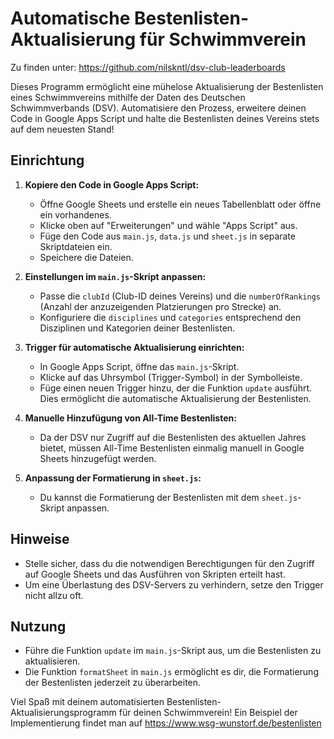 # Automatische Bestenlisten-Aktualisierung für Schwimmverein

Zu finden unter:
https://github.com/nilskntl/dsv-club-leaderboards

Dieses Programm ermöglicht eine mühelose Aktualisierung der Bestenlisten eines Schwimmvereins mithilfe der Daten des Deutschen Schwimmverbands (DSV). Automatisiere den Prozess, erweitere deinen Code in Google Apps Script und halte die Bestenlisten deines Vereins stets auf dem neuesten Stand!

## Einrichtung

1. **Kopiere den Code in Google Apps Script:**
    - Öffne Google Sheets und erstelle ein neues Tabellenblatt oder öffne ein vorhandenes.
    - Klicke oben auf "Erweiterungen" und wähle "Apps Script" aus.
    - Füge den Code aus `main.js`, `data.js` und `sheet.js` in separate Skriptdateien ein.
    - Speichere die Dateien.

2. **Einstellungen im `main.js`-Skript anpassen:**
    - Passe die `clubId` (Club-ID deines Vereins) und die `numberOfRankings` (Anzahl der anzuzeigenden Platzierungen pro Strecke) an.
    - Konfiguriere die `disciplines` und `categories` entsprechend den Disziplinen und Kategorien deiner Bestenlisten.

3. **Trigger für automatische Aktualisierung einrichten:**
    - In Google Apps Script, öffne das `main.js`-Skript.
    - Klicke auf das Uhrsymbol (Trigger-Symbol) in der Symbolleiste.
    - Füge einen neuen Trigger hinzu, der die Funktion `update` ausführt. Dies ermöglicht die automatische Aktualisierung der Bestenlisten.

4. **Manuelle Hinzufügung von All-Time Bestenlisten:**
    - Da der DSV nur Zugriff auf die Bestenlisten des aktuellen Jahres bietet, müssen All-Time Bestenlisten einmalig manuell in Google Sheets hinzugefügt werden.

5. **Anpassung der Formatierung in `sheet.js`:**
    - Du kannst die Formatierung der Bestenlisten mit dem `sheet.js`-Skript anpassen.

## Hinweise

- Stelle sicher, dass du die notwendigen Berechtigungen für den Zugriff auf Google Sheets und das Ausführen von Skripten erteilt hast.
- Um eine Überlastung des DSV-Servers zu verhindern, setze den Trigger nicht allzu oft.

## Nutzung

- Führe die Funktion `update` im `main.js`-Skript aus, um die Bestenlisten zu aktualisieren.
- Die Funktion `formatSheet` in `main.js` ermöglicht es dir, die Formatierung der Bestenlisten jederzeit zu überarbeiten.

Viel Spaß mit deinem automatisierten Bestenlisten-Aktualisierungsprogramm für deinen Schwimmverein! Ein Beispiel der Implementierung findet man auf https://www.wsg-wunstorf.de/bestenlisten
